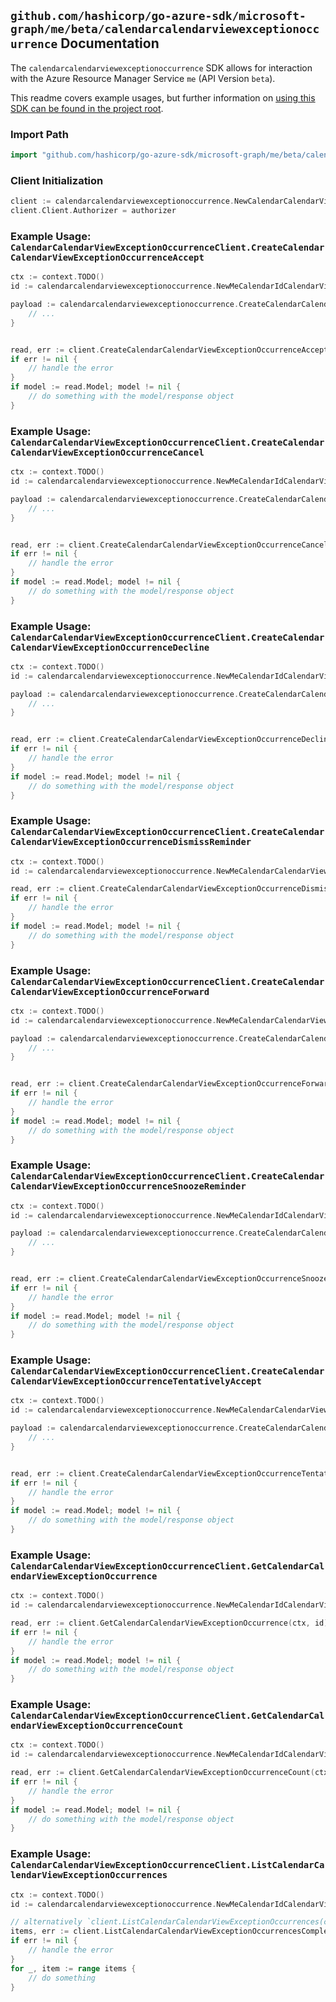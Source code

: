 
## `github.com/hashicorp/go-azure-sdk/microsoft-graph/me/beta/calendarcalendarviewexceptionoccurrence` Documentation

The `calendarcalendarviewexceptionoccurrence` SDK allows for interaction with the Azure Resource Manager Service `me` (API Version `beta`).

This readme covers example usages, but further information on [using this SDK can be found in the project root](https://github.com/hashicorp/go-azure-sdk/tree/main/docs).

### Import Path

```go
import "github.com/hashicorp/go-azure-sdk/microsoft-graph/me/beta/calendarcalendarviewexceptionoccurrence"
```


### Client Initialization

```go
client := calendarcalendarviewexceptionoccurrence.NewCalendarCalendarViewExceptionOccurrenceClientWithBaseURI("https://management.azure.com")
client.Client.Authorizer = authorizer
```


### Example Usage: `CalendarCalendarViewExceptionOccurrenceClient.CreateCalendarCalendarViewExceptionOccurrenceAccept`

```go
ctx := context.TODO()
id := calendarcalendarviewexceptionoccurrence.NewMeCalendarIdCalendarViewIdExceptionOccurrenceID("calendarIdValue", "eventIdValue", "eventId1Value")

payload := calendarcalendarviewexceptionoccurrence.CreateCalendarCalendarViewExceptionOccurrenceAcceptRequest{
	// ...
}


read, err := client.CreateCalendarCalendarViewExceptionOccurrenceAccept(ctx, id, payload)
if err != nil {
	// handle the error
}
if model := read.Model; model != nil {
	// do something with the model/response object
}
```


### Example Usage: `CalendarCalendarViewExceptionOccurrenceClient.CreateCalendarCalendarViewExceptionOccurrenceCancel`

```go
ctx := context.TODO()
id := calendarcalendarviewexceptionoccurrence.NewMeCalendarIdCalendarViewIdExceptionOccurrenceID("calendarIdValue", "eventIdValue", "eventId1Value")

payload := calendarcalendarviewexceptionoccurrence.CreateCalendarCalendarViewExceptionOccurrenceCancelRequest{
	// ...
}


read, err := client.CreateCalendarCalendarViewExceptionOccurrenceCancel(ctx, id, payload)
if err != nil {
	// handle the error
}
if model := read.Model; model != nil {
	// do something with the model/response object
}
```


### Example Usage: `CalendarCalendarViewExceptionOccurrenceClient.CreateCalendarCalendarViewExceptionOccurrenceDecline`

```go
ctx := context.TODO()
id := calendarcalendarviewexceptionoccurrence.NewMeCalendarIdCalendarViewIdExceptionOccurrenceID("calendarIdValue", "eventIdValue", "eventId1Value")

payload := calendarcalendarviewexceptionoccurrence.CreateCalendarCalendarViewExceptionOccurrenceDeclineRequest{
	// ...
}


read, err := client.CreateCalendarCalendarViewExceptionOccurrenceDecline(ctx, id, payload)
if err != nil {
	// handle the error
}
if model := read.Model; model != nil {
	// do something with the model/response object
}
```


### Example Usage: `CalendarCalendarViewExceptionOccurrenceClient.CreateCalendarCalendarViewExceptionOccurrenceDismissReminder`

```go
ctx := context.TODO()
id := calendarcalendarviewexceptionoccurrence.NewMeCalendarCalendarViewIdExceptionOccurrenceID("eventIdValue", "eventId1Value")

read, err := client.CreateCalendarCalendarViewExceptionOccurrenceDismissReminder(ctx, id)
if err != nil {
	// handle the error
}
if model := read.Model; model != nil {
	// do something with the model/response object
}
```


### Example Usage: `CalendarCalendarViewExceptionOccurrenceClient.CreateCalendarCalendarViewExceptionOccurrenceForward`

```go
ctx := context.TODO()
id := calendarcalendarviewexceptionoccurrence.NewMeCalendarCalendarViewIdExceptionOccurrenceID("eventIdValue", "eventId1Value")

payload := calendarcalendarviewexceptionoccurrence.CreateCalendarCalendarViewExceptionOccurrenceForwardRequest{
	// ...
}


read, err := client.CreateCalendarCalendarViewExceptionOccurrenceForward(ctx, id, payload)
if err != nil {
	// handle the error
}
if model := read.Model; model != nil {
	// do something with the model/response object
}
```


### Example Usage: `CalendarCalendarViewExceptionOccurrenceClient.CreateCalendarCalendarViewExceptionOccurrenceSnoozeReminder`

```go
ctx := context.TODO()
id := calendarcalendarviewexceptionoccurrence.NewMeCalendarIdCalendarViewIdExceptionOccurrenceID("calendarIdValue", "eventIdValue", "eventId1Value")

payload := calendarcalendarviewexceptionoccurrence.CreateCalendarCalendarViewExceptionOccurrenceSnoozeReminderRequest{
	// ...
}


read, err := client.CreateCalendarCalendarViewExceptionOccurrenceSnoozeReminder(ctx, id, payload)
if err != nil {
	// handle the error
}
if model := read.Model; model != nil {
	// do something with the model/response object
}
```


### Example Usage: `CalendarCalendarViewExceptionOccurrenceClient.CreateCalendarCalendarViewExceptionOccurrenceTentativelyAccept`

```go
ctx := context.TODO()
id := calendarcalendarviewexceptionoccurrence.NewMeCalendarCalendarViewIdExceptionOccurrenceID("eventIdValue", "eventId1Value")

payload := calendarcalendarviewexceptionoccurrence.CreateCalendarCalendarViewExceptionOccurrenceTentativelyAcceptRequest{
	// ...
}


read, err := client.CreateCalendarCalendarViewExceptionOccurrenceTentativelyAccept(ctx, id, payload)
if err != nil {
	// handle the error
}
if model := read.Model; model != nil {
	// do something with the model/response object
}
```


### Example Usage: `CalendarCalendarViewExceptionOccurrenceClient.GetCalendarCalendarViewExceptionOccurrence`

```go
ctx := context.TODO()
id := calendarcalendarviewexceptionoccurrence.NewMeCalendarIdCalendarViewIdExceptionOccurrenceID("calendarIdValue", "eventIdValue", "eventId1Value")

read, err := client.GetCalendarCalendarViewExceptionOccurrence(ctx, id)
if err != nil {
	// handle the error
}
if model := read.Model; model != nil {
	// do something with the model/response object
}
```


### Example Usage: `CalendarCalendarViewExceptionOccurrenceClient.GetCalendarCalendarViewExceptionOccurrenceCount`

```go
ctx := context.TODO()
id := calendarcalendarviewexceptionoccurrence.NewMeCalendarIdCalendarViewID("calendarIdValue", "eventIdValue")

read, err := client.GetCalendarCalendarViewExceptionOccurrenceCount(ctx, id)
if err != nil {
	// handle the error
}
if model := read.Model; model != nil {
	// do something with the model/response object
}
```


### Example Usage: `CalendarCalendarViewExceptionOccurrenceClient.ListCalendarCalendarViewExceptionOccurrences`

```go
ctx := context.TODO()
id := calendarcalendarviewexceptionoccurrence.NewMeCalendarIdCalendarViewID("calendarIdValue", "eventIdValue")

// alternatively `client.ListCalendarCalendarViewExceptionOccurrences(ctx, id)` can be used to do batched pagination
items, err := client.ListCalendarCalendarViewExceptionOccurrencesComplete(ctx, id)
if err != nil {
	// handle the error
}
for _, item := range items {
	// do something
}
```
